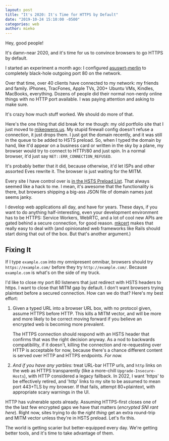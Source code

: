 ```yaml
---
layout: post
title: "It's 2020: It's Time for HTTPS by Default"
date: "2019-10-24 15:10:00 -0500"
categories: web
author: mieko
---
```

Hey, good people!

It's damn-near 2020, and it's time for us to convince browsers to go HTTPS by default.

I started an experiment a month ago: I configured [asuswrt-merlin](https://www.asuswrt-merlin.net/)
to completely black-hole outgoing port 80 on the network.

Over that time, over 40 clients have connected to my network: my friends and family.  iPhones,
TracFones, Apple TVs, 200+ Ubuntu VMs, Kindles, MacBooks, everything.  Dozens of people did their
normal non-nerdy online things with no HTTP port available.  I was paying attention and asking to
make sure.

It's crazy how much stuff worked.  We should do more of that.

Here's the one thing that did break for me though: my old portfolio site that I just moved to
[mikeowens.us](https://mikeowens.us/).  My stupid firewall config doesn't refuse a connection, it
just drops them.  I just got the domain recently, and it was still in the queue to be added to HSTS
preload.  So, when I typed the domain by hand, like it'd appear on a business card or written in the
sky by a plane, my browser would try to connect to HTTP/80 and just spin.  In a normal browser,
it'd just say `NET::ERR_CONNECTION_REFUSED`.

It's probably better that it did, because otherwise, it'd let ISPs and other assorted Eves rewrite
it.  The browser is just waiting for the MITM.

Every site I have control over is [in the HSTS Preload List](https://hstspreload.org/).  That always
seemed like a hack to me.  I mean, it's awesome that the functionality is there, but browsers
shipping a big-ass JSON file of domain names just seems janky.

I develop web applications all day, and have for years.  These days, if you want to do anything
half-interesting, even your development environment has to be HTTPS: Service Workers, WebRTC, and
a lot of cool new APIs are gated behind a secure connection, for good reason.
[mkcert](https://github.com/FiloSottile/mkcert) makes that really easy to deal with (and opinionated
web frameworks like Rails should start doing that out of the box.  But that's another argument.)

## Fixing It

If I type `example.com` into my omnipresent omnibar, browsers should try `https://example.com/`
before they try `http://example.com/`.  Because `example.com` is what's on the side of my truck.

I'd like to close my port 80 listeners that just redirect with HSTS headers to https.  I want to
close that MITM gap by default.  I don't want browsers trying plaintext before a secured
connection.  How can we do that?  Here's my best effort:

  1. Given a typed URL into a browser URL box, with no protocol given, assume HTTPS before HTTP.
     This kills a MITM vector, and will be more and more likely to be correct moving forward if you
     believe an encrypted web is becoming more prevalent.

     The HTTPS connection should respond with an HSTS header that confirms that was the right
     decision anyway.  As a nod to backwards compatibility, if it doesn't, killing the connection
     and re-requesting over HTTP is acceptable for now, because there's a chance different content
     is served over HTTP and HTTPS endpoints.  *For now.*

  2. *And if you have any yarbles:* treat URL-bar HTTP urls, and `http` links on the web as
     HTTPS transparently (like a more-chill `Upgrade-Insecure-Hosts`), with HTTP considered a legacy
     fallback.  In 2022, I want 'https' to be effectively  retired, and 'http' links to my site to
     be assumed to mean port 443+TLS by my browser.  If that fails, attempt 80+plaintext, with
     appropriate scary warnings in the UI.

HTTP has vulnerable spots already.  Assuming HTTPS-first closes one of the the last few encrypted
gaps we have that matters (*encrypted SNI rant here*).  Right now, sites trying to do the
*right thing* get an extra round-trip and MITM vector unless they're in HSTS preload.  Let's fix
this.

The world is getting scarier but better-equipped every day.  We're getting better tools, and it's
time to take advantage of them.
